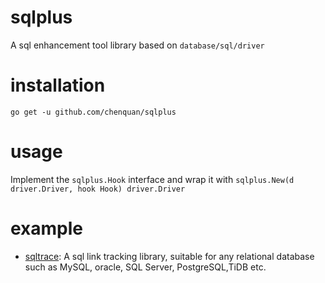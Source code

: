 # sqlplus

A sql enhancement tool library based on `database/sql/driver`

# installation

```shell
go get -u github.com/chenquan/sqlplus
```

# usage
Implement the `sqlplus.Hook` interface and wrap it with `sqlplus.New(d driver.Driver, hook Hook) driver.Driver`

# example

- [sqltrace](https://github.com/chenquan/sqltrace): A sql link tracking library, 
suitable for any relational database such as MySQL, oracle, SQL Server, PostgreSQL,TiDB etc.